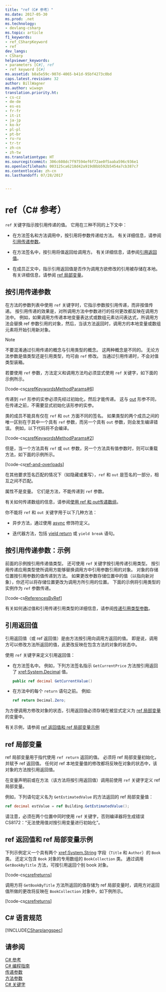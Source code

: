 ```yaml
---
title: "ref（C# 参考）"
ms.date: 2017-05-30
ms.prod: .net
ms.technology:
- devlang-csharp
ms.topic: article
f1_keywords:
- ref_CSharpKeyword
- ref
dev_langs:
- CSharp
helpviewer_keywords:
- parameters [C#], ref
- ref keyword [C#]
ms.assetid: b8a5e59c-907d-4065-b41d-95bf4273c0bd
caps.latest.revision: 32
author: BillWagner
ms.author: wiwagn
translation.priority.ht:
- cs-cz
- de-de
- es-es
- fr-fr
- it-it
- ja-jp
- ko-kr
- pl-pl
- pt-br
- ru-ru
- tr-tr
- zh-cn
- zh-tw
ms.translationtype: HT
ms.sourcegitcommit: 306c608dc7f97594ef6f72ae0f5aaba596c936e1
ms.openlocfilehash: 003125ca6218d42a919d8bb592b5454a7cb387c7
ms.contentlocale: zh-cn
ms.lasthandoff: 07/28/2017


---
```

# <a name="ref-c-reference"></a>ref（C# 参考）

`ref` 关键字指示按引用传递的值。 它用在三种不同的上下文中： 

- 在方法签名和方法调用中，按引用将参数传递给方法。 有关详细信息，请参阅[引用传递参数](#passing-an-argument-by-reference)。

- 在方法签名中，按引用将值返回给调用方。 有关详细信息，请参阅[引用返回值](#reference-return-values)。

- 在成员正文中，指示引用返回值是否作为调用方欲修改的引用被存储在本地。 有关详细信息，请参阅 [ref 局部变量](#ref-locals)。

## <a name="passing-an-argument-by-reference"></a>按引用传递参数

在方法的参数列表中使用 `ref` 关键字时，它指示参数按引用传递，而非按值传递。 按引用传递的效果是，对所调用方法中参数进行的任何更改都反映在调用方法中。 例如，如果调用方传递本地变量表达式或数组元素访问表达式，所调用方法会替换 ref 参数引用的对象，然后，当该方法返回时，调用方的本地变量或数组元素将开始引用新对象。

> [!NOTE]
>  不要混淆通过引用传递的概念与引用类型的概念。 这两种概念是不同的。 无论方法参数是值类型还是引用类型，均可由 `ref` 修改。 当通过引用传递时，不会对值类型装箱。  

若要使用 `ref` 参数，方法定义和调用方法均必须显式使用 `ref` 关键字，如下面的示例所示。  

[!code-cs[csrefKeywordsMethodParams#6](../../../../samples/snippets/csharp/language-reference/keywords/ref/ref-1.cs)]

传递到 `ref` 形参的实参必须先经过初始化，然后才能传递。 这与 [out](out.md) 形参不同，在传递之前，不需要显式初始化该形参的实参。

类的成员不能具有仅在 `ref` 和 `out` 方面不同的签名。 如果类型的两个成员之间的唯一区别在于其中一个具有 `ref` 参数，而另一个具有 `out` 参数，则会发生编译错误。 例如，以下代码将不会编译。  
  
 [!code-cs[csrefKeywordsMethodParams#2](../../../../samples/snippets/csharp/language-reference/keywords/ref/ref-2.cs)]
  
 但是，当一个方法具有 `ref` 或 `out` 参数，另一个方法具有值参数时，则可以重载方法，如下面的示例所示。
  
 [!code-cs[ref-and-overloads](../../../../samples/snippets/csharp/language-reference/keywords/ref/ref-3.cs)]
  
 在其他要求签名匹配的情况下（如隐藏或重写），`ref` 和 `out` 是签名的一部分，相互之间不匹配。  
  
 属性不是变量。 它们是方法，不能传递到 `ref` 参数。  
  
 有关如何传递数组的信息，请参阅[使用 ref 和 out传递数组](../../../csharp/programming-guide/arrays/passing-arrays-using-ref-and-out.md)。  
  
 你不能将 `ref` 和 `out` 关键字用于以下几种方法：  
  
-   异步方法，通过使用 [async](../../../csharp/language-reference/keywords/async.md) 修饰符定义。  
  
-   迭代器方法，包括 [yield return](../../../csharp/language-reference/keywords/yield.md) 或 `yield break` 语句。  
  
## <a name="passing-an-argument-by-reference-an-example"></a>按引用传递参数：示例

前面的示例按引用传递值类型。 还可使用 `ref` 关键字按引用传递引用类型。 按引用传递应用类型使所调用方能够替换调用方中引用参数引用的对象。 对象的存储位置按引用参数的值传递到方法。 如果更改参数存储位置中的值（以指向新对象），你还可以将存储位置更改为调用方所引用的位置。 下面的示例将引用类型的实例作为 `ref` 参数传递。   
  
 [!code-cs[ReferencesByRef](../../../../samples/snippets/csharp/language-reference/keywords/ref/ref-4.cs)]  

有关如何通过值和引用传递引用类型的详细信息，请参阅[传递引用类型参数](../../../csharp/programming-guide/classes-and-structs/passing-reference-type-parameters.md)。
  
## <a name="reference-return-values"></a>引用返回值

引用返回值（或 ref 返回值）是由方法按引用向调用方返回的值。 即是说，调用方可以修改方法所返回的值，此更改反映在包含方法的对象的状态中。 

使用 `ref` 关键字来定义引用返回值：

- 在方法签名中。 例如，下列方法签名指示 `GetCurrentPrice` 方法按引用返回了 <xref:System.Decimal> 值。

   ```csharp
   public ref decimal GetCurrentValue()
   ``` 
- 在方法中的每个 `return` 语句之前。 例如: 
 
   ```csharp
   ref return Decimal.Zero;
   ``` 

为方便调用方修改对象的状态，引用返回值必须存储在被显式定义为 [ref 局部变量](#ref-locals)的变量中。 

有关示例，请参阅 [ref 返回值和 ref 局部变量示例](#a-ref-returns-and-ref-locals-example)

## <a name="ref-locals"></a>ref 局部变量

ref 局部变量用于指代使用 `ref return` 返回的值。  必须将 ref 局部变量初始化，并赋予 ref 返回值。 任何对 ref 本地变量值的修改都将反映在对象的状态中，该对象的方法按引用返回值。

在变量声明前或在方法（该方法将按引用返回值）调用前使用 `ref` 关键字定义 ref 局部变量。 

例如，下列语句定义名为 `GetEstimatedValue` 的方法返回的 ref 局部变量值：

```csharp
ref decimal estValue = ref Building.GetEstimatedValue();
```

请注意，必须在两个位置中同时使用 `ref` 关键字，否则编译器将生成错误 CS8172：“无法使用值对按引用变量进行初始化”。 
 
## <a name="a-ref-returns-and-ref-locals-example"></a>ref 返回值和 ref 局部变量示例

下列示例定义一个具有两个 <xref:System.String> 字段（`Title` 和 `Author`）的 `Book` 类。 还定义包含 `Book` 对象的专用数组的 `BookCollection` 类。 通过调用 `GetBookByTitle` 方法，可按引用返回个别 book 对象。

[!code-cs[csrefreturns](../../../../samples/snippets/csharp/language-reference/keywords/ref/ref-5.cs#1)]  

调用方将 `GetBookByTitle` 方法所返回的值存储为 ref 局部变量时，调用方对返回值所做的更改将反映在 `BookCollection` 对象中，如下例所示。

[!code-cs[csrefreturns](../../../../samples/snippets/csharp/language-reference/keywords/ref/ref-5.cs#2)]  

## <a name="c-language-specification"></a>C# 语言规范  
 [!INCLUDE[CSharplangspec](~/includes/csharplangspec-md.md)]  
  
## <a name="see-also"></a>请参阅  
 [C# 参考](../../../csharp/language-reference/index.md)   
 [C# 编程指南](../../../csharp/programming-guide/index.md)   
 [传递参数](../../../csharp/programming-guide/classes-and-structs/passing-parameters.md)   
 [方法参数](../../../csharp/language-reference/keywords/method-parameters.md)   
 [C# 关键字](../../../csharp/language-reference/keywords/index.md)


